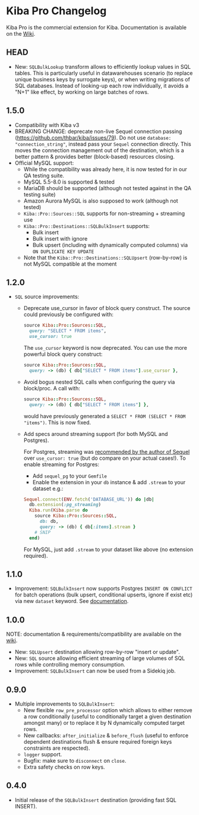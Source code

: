Kiba Pro Changelog
==================

Kiba Pro is the commercial extension for Kiba. Documentation is available on the [Wiki](https://github.com/thbar/kiba/wiki).

HEAD
----

- New: `SQLBulkLookup` transform allows to efficiently lookup values in SQL tables. This is particularly useful in datawarehouses scenario (to replace unique business keys by surrogate keys), or when writing migrations of SQL databases. Instead of looking-up each row individually, it avoids a "N+1" like effect, by working on large batches of rows.

1.5.0
-----

- Compatibility with Kiba v3
- BREAKING CHANGE: deprecate non-live Sequel connection passing (https://github.com/thbar/kiba/issues/79). Do not use `database: "connection_string"`, instead pass your `Sequel` connection directly. This moves the connection management out of the destination, which is a better pattern & provides better (block-based) resources closing.
- Official MySQL support:
  - While the compatibility was already here, it is now tested for in our QA testing suite.
  - MySQL 5.5-8.0 is supported & tested
  - MariaDB should be supported (although not tested against in the QA testing suite)
  - Amazon Aurora MySQL is also supposed to work (although not tested)
  - `Kiba::Pro::Sources::SQL` supports for non-streaming + streaming use
  - `Kiba::Pro::Destinations::SQLBulkInsert` supports:
    - Bulk insert
    - Bulk insert with ignore
    - Bulk upsert (including with dynamically computed columns) via `ON DUPLICATE KEY UPDATE`
  - Note that the `Kiba::Pro::Destinations::SQLUpsert` (row-by-row) is not MySQL compatible at the moment

1.2.0
-----

- `SQL` source improvements:
  - Deprecate use_cursor in favor of block query construct. The source could previously be configured with:

    ```ruby
    source Kiba::Pro::Sources::SQL,
      query: "SELECT * FROM items",
      use_cursor: true
    ```

    The `use_cursor` keyword is now deprecated. You can use the more powerful block query construct:

    ```ruby
    source Kiba::Pro::Sources::SQL,
      query: -> (db) { db["SELECT * FROM items"].use_cursor },
    ```

  - Avoid bogus nested SQL calls when configuring the query via block/proc. A call with:
  
    ```ruby
    source Kiba::Pro::Sources::SQL,
      query: -> (db) { db["SELECT * FROM items"] },
    ```
    
    would have previously generated a `SELECT * FROM (SELECT * FROM "items")`. This is now fixed.

  - Add specs around streaming support (for both MySQL and Postgres).
  
    For Postgres, streaming was [recommended by the author of Sequel](https://groups.google.com/d/msg/sequel-talk/olznPcmEf8M/hd5Ris0pYNwJ) over `use_cursor: true` (but do compare on your actual cases!). To enable streaming for Postgres:
    - Add `sequel_pg` to your `Gemfile`
    - Enable the extension in your `db` instance & add `.stream` to your dataset e.g.:
    
    ```ruby
    Sequel.connect(ENV.fetch('DATABASE_URL')) do |db|
      db.extension(:pg_streaming)
      Kiba.run(Kiba.parse do
        source Kiba::Pro::Sources::SQL,
          db: db,
          query: -> (db) { db[:items].stream }
        # SNIP
      end)
    ```
    
    For MySQL, just add `.stream` to your dataset like above (no extension required).

1.1.0
-----

- Improvement: `SQLBulkInsert` now supports Postgres `INSERT ON CONFLICT` for batch operations (bulk upsert, conditional upserts, ignore if exist etc) via new `dataset` keyword. See [documentation](https://github.com/thbar/kiba/wiki/SQL-Bulk-Insert-Destination).

1.0.0
-----

NOTE: documentation & requirements/compatibility are available on the [wiki](https://github.com/thbar/kiba/wiki).

- New: `SQLUpsert` destination allowing row-by-row "insert or update".
- New: `SQL` source allowing efficient streaming of large volumes of SQL rows while controlling memory consumption.
- Improvement: `SQLBulkInsert` can now be used from a Sidekiq job.

0.9.0
-----

- Multiple improvements to `SQLBulkInsert`:
  - New flexible `row_pre_processor` option which allows to either remove a row conditionally (useful to conditionally target a given destination amongst many) or to replace it by N dynamically computed target rows.
  - New callbacks: `after_initialize` & `before_flush` (useful to enforce dependent destinations flush & ensure required foreign keys constraints are respected).
  - `logger` support.
  - Bugfix: make sure to `disconnect` on `close`.
  - Extra safety checks on row keys.

0.4.0
-----

- Initial release of the `SQLBulkInsert` destination (providing fast SQL INSERT).
